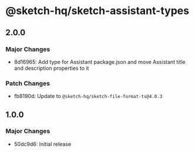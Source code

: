 # @sketch-hq/sketch-assistant-types

## 2.0.0

### Major Changes

- 8d16965: Add type for Assistant package.json and move Assistant title and description properties
  to it

### Patch Changes

- fb8190d: Update to `@sketch-hq/sketch-file-format-ts@4.0.3`

## 1.0.0

### Major Changes

- 50dc9d6: Initial release
